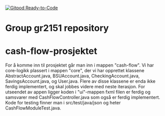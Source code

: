 [![Gitpod Ready-to-Code](https://img.shields.io/badge/Gitpod-Ready--to--Code-blue?logo=gitpod)](https://gitlab.stud.idi.ntnu.no/it1901/groups-2021/gr2151/gr2151/-/tree/master/cash-flow)

# Group gr2151 repository 

# cash-flow-prosjektet

For å komme inn til prosjektet går man inn i mappen "cash-flow". Vi har core-logikk plassert i mappen "core", der vi har opprettet klassene AbstractAccount.java, BSUAccount.java, CheckingAccount.java, SavingsAccount.java, og User.java. Flere av disse klassene er enda ikke ferdig implementert, og skal jobbes videre med neste iterasjon. For utseendet av appen ligger koden i "ui"-mappen fxml filen er ferdig og samsvarer med CashFlowController.java som også er ferdig implementert. Kode for testing finner man i src/test/java/json og heter CashFlowModuleTest.java.
